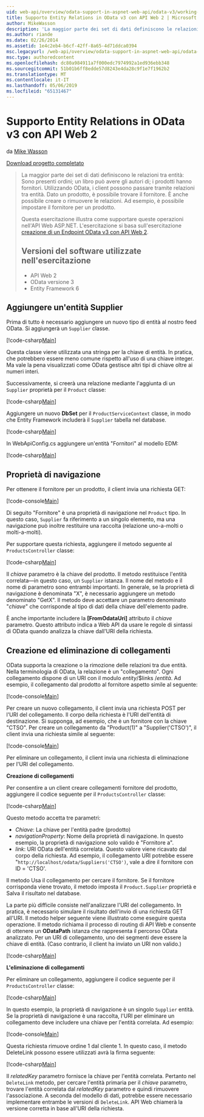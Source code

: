 ```yaml
---
uid: web-api/overview/odata-support-in-aspnet-web-api/odata-v3/working-with-entity-relations
title: Supporto Entity Relations in OData v3 con API Web 2 | Microsoft Docs
author: MikeWasson
description: 'La maggior parte dei set di dati definiscono le relazioni tra entità: Sono presenti ordini; un libro può avere gli autori di; i prodotti hanno fornitori. Utilizzo di OData, i client è possono navigare nei...'
ms.author: riande
ms.date: 02/26/2014
ms.assetid: 1e4c2eb4-b6cf-42ff-8a65-4d71ddca0394
msc.legacyurl: /web-api/overview/odata-support-in-aspnet-web-api/odata-v3/working-with-entity-relations
msc.type: authoredcontent
ms.openlocfilehash: dc80a984911a7f000edc7974992a1ed936ebb348
ms.sourcegitcommit: 51b01b6ff8edde57d8243e4da28c9f1e7f1962b2
ms.translationtype: MT
ms.contentlocale: it-IT
ms.lasthandoff: 05/06/2019
ms.locfileid: "65131467"
---
```

# <a name="supporting-entity-relations-in-odata-v3-with-web-api-2"></a>Supporto Entity Relations in OData v3 con API Web 2

da [Mike Wasson](https://github.com/MikeWasson)

[Download progetto completato](http://code.msdn.microsoft.com/ASPNET-Web-API-OData-cecdb524)

> La maggior parte dei set di dati definiscono le relazioni tra entità: Sono presenti ordini; un libro può avere gli autori di; i prodotti hanno fornitori. Utilizzando OData, i client possono passare tramite relazioni tra entità. Dato un prodotto, è possibile trovare il fornitore. È anche possibile creare o rimuovere le relazioni. Ad esempio, è possibile impostare il fornitore per un prodotto.
> 
> Questa esercitazione illustra come supportare queste operazioni nell'API Web ASP.NET. L'esercitazione si basa sull'esercitazione [creazione di un Endpoint OData v3 con API Web 2](creating-an-odata-endpoint.md).
> 
> ## <a name="software-versions-used-in-the-tutorial"></a>Versioni del software utilizzate nell'esercitazione
> 
> 
> - API Web 2
> - OData versione 3
> - Entity Framework 6

## <a name="add-a-supplier-entity"></a>Aggiungere un'entità Supplier

Prima di tutto è necessario aggiungere un nuovo tipo di entità al nostro feed OData. Si aggiungerà un `Supplier` classe.

[!code-csharp[Main](working-with-entity-relations/samples/sample1.cs)]

Questa classe viene utilizzata una stringa per la chiave di entità. In pratica, che potrebbero essere meno comune rispetto all'uso di una chiave integer. Ma vale la pena visualizzati come OData gestisce altri tipi di chiave oltre ai numeri interi.

Successivamente, si creerà una relazione mediante l'aggiunta di un `Supplier` proprietà per il `Product` classe:

[!code-csharp[Main](working-with-entity-relations/samples/sample2.cs)]

Aggiungere un nuovo **DbSet** per il `ProductServiceContext` classe, in modo che Entity Framework includerà il `Supplier` tabella nel database.

[!code-csharp[Main](working-with-entity-relations/samples/sample3.cs?highlight=9)]

In WebApiConfig.cs aggiungere un'entità "Fornitori" al modello EDM:

[!code-csharp[Main](working-with-entity-relations/samples/sample4.cs?highlight=4)]

## <a name="navigation-properties"></a>Proprietà di navigazione

Per ottenere il fornitore per un prodotto, il client invia una richiesta GET:

[!code-console[Main](working-with-entity-relations/samples/sample5.cmd)]

Di seguito "Fornitore" è una proprietà di navigazione nel `Product` tipo. In questo caso, `Supplier` fa riferimento a un singolo elemento, ma una navigazione può inoltre restituire una raccolta (relazione uno-a-molti o molti-a-molti).

Per supportare questa richiesta, aggiungere il metodo seguente al `ProductsController` classe:

[!code-csharp[Main](working-with-entity-relations/samples/sample6.cs)]

Il *chiave* parametro è la chiave del prodotto. Il metodo restituisce l'entità correlata&#8212;in questo caso, un `Supplier` istanza. Il nome del metodo e il nome di parametro sono entrambi importanti. In generale, se la proprietà di navigazione è denominata "X", è necessario aggiungere un metodo denominato "GetX". Il metodo deve accettare un parametro denominato "*chiave*" che corrisponde al tipo di dati della chiave dell'elemento padre.

È anche importante includere la **[FromOdataUri]** attributo il *chiave* parametro. Questo attributo indica a Web API da usare le regole di sintassi di OData quando analizza la chiave dall'URI della richiesta.

## <a name="creating-and-deleting-links"></a>Creazione ed eliminazione di collegamenti

OData supporta la creazione o la rimozione delle relazioni tra due entità. Nella terminologia di OData, la relazione è un "collegamento". Ogni collegamento dispone di un URI con il modulo *entity*/$links /*entità*. Ad esempio, il collegamento dal prodotto al fornitore aspetto simile al seguente:

[!code-console[Main](working-with-entity-relations/samples/sample7.cmd)]

Per creare un nuovo collegamento, il client invia una richiesta POST per l'URI del collegamento. Il corpo della richiesta è l'URI dell'entità di destinazione. Si supponga, ad esempio, che è un fornitore con la chiave "CTSO". Per creare un collegamento da "Product(1)" a "Supplier('CTSO')", il client invia una richiesta simile al seguente:

[!code-console[Main](working-with-entity-relations/samples/sample8.cmd)]

Per eliminare un collegamento, il client invia una richiesta di eliminazione per l'URI del collegamento.

**Creazione di collegamenti**

Per consentire a un client creare collegamenti fornitore del prodotto, aggiungere il codice seguente per il `ProductsController` classe:

[!code-csharp[Main](working-with-entity-relations/samples/sample9.cs)]

Questo metodo accetta tre parametri:

- *Chiave*: La chiave per l'entità padre (prodotto)
- *navigationProperty*: Nome della proprietà di navigazione. In questo esempio, la proprietà di navigazione solo valido è "Fornitore a".
- *link*: URI OData dell'entità correlata. Questo valore viene ricavato dal corpo della richiesta. Ad esempio, il collegamento URI potrebbe essere "`http://localhost/odata/Suppliers('CTSO')`, vale a dire il fornitore con ID = 'CTSO'.

Il metodo Usa il collegamento per cercare il fornitore. Se il fornitore corrisponda viene trovato, il metodo imposta il `Product.Supplier` proprietà e Salva il risultato nel database.

La parte più difficile consiste nell'analizzare l'URI del collegamento. In pratica, è necessario simulare il risultato dell'invio di una richiesta GET all'URI. Il metodo helper seguente viene illustrato come eseguire questa operazione. Il metodo richiama il processo di routing di API Web e consente di ottenere un **ODataPath** istanza che rappresenta il percorso OData analizzato. Per un URI di collegamento, uno dei segmenti deve essere la chiave di entità. (Caso contrario, il client ha inviato un URI non valido.)

[!code-csharp[Main](working-with-entity-relations/samples/sample10.cs)]

**L'eliminazione di collegamenti**

Per eliminare un collegamento, aggiungere il codice seguente per il `ProductsController` classe:

[!code-csharp[Main](working-with-entity-relations/samples/sample11.cs)]

In questo esempio, la proprietà di navigazione è un singolo `Supplier` entità. Se la proprietà di navigazione è una raccolta, l'URI per eliminare un collegamento deve includere una chiave per l'entità correlata. Ad esempio:

[!code-console[Main](working-with-entity-relations/samples/sample12.cmd)]

Questa richiesta rimuove ordine 1 dal cliente 1. In questo caso, il metodo DeleteLink possono essere utilizzati avrà la firma seguente:

[!code-csharp[Main](working-with-entity-relations/samples/sample13.cs)]

Il *relatedKey* parametro fornisce la chiave per l'entità correlata. Pertanto nel `DeleteLink` metodo, per cercare l'entità primaria per il *chiave* parametro, trovare l'entità correlata dal *relatedKey* parametro e quindi rimuovere l'associazione. A seconda del modello di dati, potrebbe essere necessario implementare entrambe le versioni di `DeleteLink`. API Web chiamerà la versione corretta in base all'URI della richiesta.
